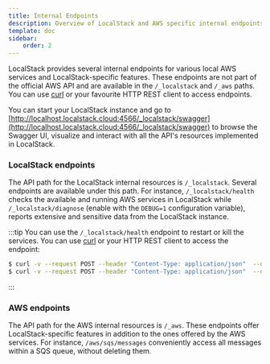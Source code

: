 ```yaml
---
title: Internal Endpoints
description: Overview of LocalStack and AWS specific internal endpoints for local development and testing
template: doc
sidebar:
    order: 2
---
```


LocalStack provides several internal endpoints for various local AWS services and LocalStack-specific features.
These endpoints are not part of the official AWS API and are available in the `/_localstack` and `/_aws` paths.
You can use [curl](https://curl.se/) or your favourite HTTP REST client to access endpoints.

You can start your LocalStack instance and go to [http://localhost.localstack.cloud:4566/_localstack/swagger](http://localhost.localstack.cloud:4566/_localstack/swagger)
to browse the Swagger UI, visualize and interact with all the API's resources implemented in LocalStack.

### LocalStack endpoints

The API path for the LocalStack internal resources is `/_localstack`.
Several endpoints are available under this path.
For instance, `/_localstack/health` checks the available and running AWS services in LocalStack while
`/_localstack/diagnose` (enable with the `DEBUG=1` configuration variable), reports extensive and sensitive data from
the LocalStack instance.

:::tip
You can use the `/_localstack/health` endpoint to restart or kill the services.
You can use [curl](https://curl.se/) or your HTTP REST client to access the endpoint:

```bash
$ curl -v --request POST --header "Content-Type: application/json"  --data '{"action":"restart"}' http://localhost:4566/_localstack/health
$ curl -v --request POST --header "Content-Type: application/json"  --data '{"action":"kill"}' http://localhost:4566/_localstack/health
```
:::

### AWS endpoints

The API path for the AWS internal resources is `/_aws`.
These endpoints offer LocalStack-specific features in addition to the ones offered by the AWS services.
For instance, `/aws/sqs/messages` conveniently access all messages within a SQS queue, without deleting them.
